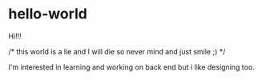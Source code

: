# hello-world

Hi!!!

/*
  this world is a lie
  and I will die
  so never mind
  and just smile ;)
*/


I'm interested in learning and working on back end but i like designing too.
